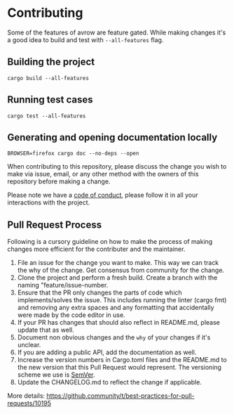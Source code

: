 
# Contributing

Some of the features of avrow are feature gated.
While making changes it's a good idea to build and
test with `--all-features` flag.

## Building the project

```
cargo build --all-features
```

## Running test cases

```
cargo test --all-features
```

## Generating and opening documentation locally

```
BROWSER=firefox cargo doc --no-deps --open
```

When contributing to this repository, please discuss the change you wish to make via issue,
email, or any other method with the owners of this repository before making a change. 

Please note we have a [code of conduct](./CODE_OF_CONDUCT.md), please follow it in all your interactions with the project.

## Pull Request Process

Following is a cursory guideline on how to make the process of making changes more efficient for the contributer and the maintainer.

1. File an issue for the change you want to make. This way we can track the why of the change. 
   Get consensus from community for the change.
2. Clone the project and perform a fresh build. Create a branch with the naming "feature/issue-number.
3. Ensure that the PR only changes the parts of code which implements/solves the issue. This includes running
   the linter (cargo fmt) and removing any extra spaces and any formatting that accidentally were made by
   the code editor in use.
4. If your PR has changes that should also reflect in README.md, please update that as well.
5. Document non obvious changes and the `why` of your changes if it's unclear. 
6. If you are adding a public API, add the documentation as well.
7. Increase the version numbers in Cargo.toml files and the README.md to the new version that this
   Pull Request would represent. The versioning scheme we use is [SemVer](http://semver.org/).
8. Update the CHANGELOG.md to reflect the change if applicable.

More details: https://github.community/t/best-practices-for-pull-requests/10195